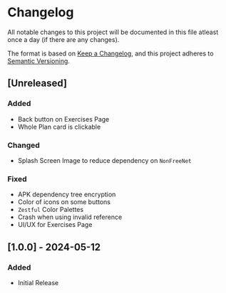 # Changelog

All notable changes to this project will be documented in this file atleast once a day (if there are any changes).

The format is based on [Keep a Changelog](https://keepachangelog.com/en/1.1.0/),
and this project adheres to [Semantic Versioning](https://semver.org/spec/v2.0.0.html).

## [Unreleased]

### Added
- Back button on Exercises Page
- Whole Plan card is clickable

### Changed
- Splash Screen Image to reduce dependency on `NonFreeNet`

### Fixed
- APK dependency tree encryption
- Color of icons on some buttons
- `Zestful` Color Palettes
- Crash when using invalid reference
- UI/UX for Exercises Page

## [1.0.0] - 2024-05-12

### Added
- Initial Release
